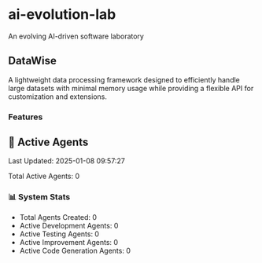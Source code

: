 # ai-evolution-lab
An evolving AI-driven software laboratory


## DataWise
A lightweight data processing framework designed to efficiently handle large datasets with minimal memory usage while providing a flexible API for customization and extensions.

### Features


























































## 🤖 Active Agents
Last Updated: 2025-01-08 09:57:27

Total Active Agents: 0


### 📊 System Stats
- Total Agents Created: 0
- Active Development Agents: 0
- Active Testing Agents: 0
- Active Improvement Agents: 0
- Active Code Generation Agents: 0
